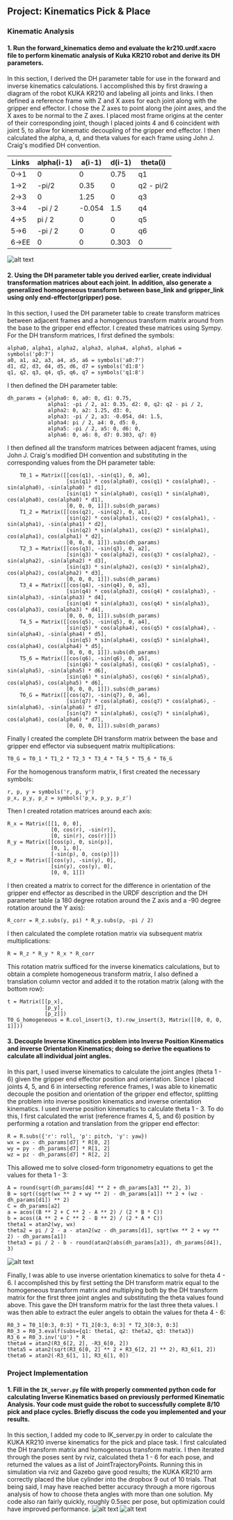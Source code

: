 ## Project: Kinematics Pick & Place

[//]: # (Image References)

[image1]: robot_figure.png
[image2]: theta_figure.png
[image3]: pick_and_place1.png
[image4]: pick_and_place2.png

### Kinematic Analysis
#### 1. Run the forward_kinematics demo and evaluate the kr210.urdf.xacro file to perform kinematic analysis of Kuka KR210 robot and derive its DH parameters.

In this section, I derived the DH parameter table for use in the forward
and inverse kinematics calculations. I accomplished this by first
drawing a diagram of the robot KUKA KR210 and labeling all joints and
links. I then defined a reference frame with Z and X axes
for each joint along with the gripper end effector. I chose the Z axes to
point along the joint axes, and the X axes to be normal to the Z axes. I
placed most frame origins at the center of their corresponding joint,
though I placed joints 4 and 6 coincident with joint 5,
to allow for kinematic decoupling of the gripper end effector. I then
calculated the alpha, a, d, and theta values for each frame using John
J. Craig's modified DH convention.

Links | alpha(i-1) | a(i-1) | d(i-1) | theta(i)
--- | --- | --- | --- | ---
0->1 | 0 | 0 | 0.75 | q1
1->2 | -pi/2 | 0.35 | 0 | q2 - pi/2
2->3 | 0 | 1.25 | 0 | q3
3->4 |  -pi / 2 | -0.054 | 1.5 | q4
4->5 | pi / 2 | 0 | 0 | q5
5->6 | -pi / 2 | 0 | 0 | q6
6->EE | 0 | 0 | 0.303 | 0

![alt text][image1]

#### 2. Using the DH parameter table you derived earlier, create individual transformation matrices about each joint. In addition, also generate a generalized homogeneous transform between base_link and gripper_link using only end-effector(gripper) pose.

In this section, I used the DH parameter table to create transform
matrices between adjacent frames and a homogenous transform matrix around from
the base to the gripper end effector. I created these matrices using
Sympy. For the DH transform matrices, I first defined the symbols:
```
alpha0, alpha1, alpha2, alpha3, alpha4, alpha5, alpha6 = symbols('p0:7')
a0, a1, a2, a3, a4, a5, a6 = symbols('a0:7')
d1, d2, d3, d4, d5, d6, d7 = symbols('d1:8')
q1, q2, q3, q4, q5, q6, q7 = symbols('q1:8')
```
I then defined the DH parameter table:
```
dh_params = {alpha0: 0, a0: 0, d1: 0.75,
             alpha1: -pi / 2, a1: 0.35, d2: 0, q2: q2 - pi / 2,
             alpha2: 0, a2: 1.25, d3: 0,
             alpha3: -pi / 2, a3: -0.054, d4: 1.5,
             alpha4: pi / 2, a4: 0, d5: 0,
             alpha5: -pi / 2, a5: 0, d6: 0,
             alpha6: 0, a6: 0, d7: 0.303, q7: 0}
```
I then defined all the transform matrices between adjacent frames, using
John J. Craig's modified DH convention and substituting in
the corresponding values from the DH parameter table:
```
    T0_1 = Matrix([[cos(q1), -sin(q1), 0, a0],
                   [sin(q1) * cos(alpha0), cos(q1) * cos(alpha0), -sin(alpha0), -sin(alpha0) * d1],
                   [sin(q1) * sin(alpha0), cos(q1) * sin(alpha0), cos(alpha0), cos(alpha0) * d1],
                   [0, 0, 0, 1]]).subs(dh_params)
    T1_2 = Matrix([[cos(q2), -sin(q2), 0, a1],
                   [sin(q2) * cos(alpha1), cos(q2) * cos(alpha1), -sin(alpha1), -sin(alpha1) * d2],
                   [sin(q2) * sin(alpha1), cos(q2) * sin(alpha1), cos(alpha1), cos(alpha1) * d2],
                   [0, 0, 0, 1]]).subs(dh_params)
    T2_3 = Matrix([[cos(q3), -sin(q3), 0, a2],
                   [sin(q3) * cos(alpha2), cos(q3) * cos(alpha2), -sin(alpha2), -sin(alpha2) * d3],
                   [sin(q3) * sin(alpha2), cos(q3) * sin(alpha2), cos(alpha2), cos(alpha2) * d3],
                   [0, 0, 0, 1]]).subs(dh_params)
    T3_4 = Matrix([[cos(q4), -sin(q4), 0, a3],
                   [sin(q4) * cos(alpha3), cos(q4) * cos(alpha3), -sin(alpha3), -sin(alpha3) * d4],
                   [sin(q4) * sin(alpha3), cos(q4) * sin(alpha3), cos(alpha3), cos(alpha3) * d4],
                   [0, 0, 0, 1]]).subs(dh_params)
    T4_5 = Matrix([[cos(q5), -sin(q5), 0, a4],
                   [sin(q5) * cos(alpha4), cos(q5) * cos(alpha4), -sin(alpha4), -sin(alpha4) * d5],
                   [sin(q5) * sin(alpha4), cos(q5) * sin(alpha4), cos(alpha4), cos(alpha4) * d5],
                   [0, 0, 0, 1]]).subs(dh_params)
    T5_6 = Matrix([[cos(q6), -sin(q6), 0, a5],
                   [sin(q6) * cos(alpha5), cos(q6) * cos(alpha5), -sin(alpha5), -sin(alpha5) * d6],
                   [sin(q6) * sin(alpha5), cos(q6) * sin(alpha5), cos(alpha5), cos(alpha5) * d6],
                   [0, 0, 0, 1]]).subs(dh_params)
    T6_G = Matrix([[cos(q7), -sin(q7), 0, a6],
                   [sin(q7) * cos(alpha6), cos(q7) * cos(alpha6), -sin(alpha6), -sin(alpha6) * d7],
                   [sin(q7) * sin(alpha6), cos(q7) * sin(alpha6), cos(alpha6), cos(alpha6) * d7],
                   [0, 0, 0, 1]]).subs(dh_params)
```
Finally I created the complete DH transform matrix between the base and
gripper end effector via subsequent matrix multiplications:
```
T0_G = T0_1 * T1_2 * T2_3 * T3_4 * T4_5 * T5_6 * T6_G
```

For the homogenous transform matrix, I first created the necessary
symbols:
```
r, p, y = symbols('r, p, y')
p_x, p_y, p_z = symbols('p_x, p_y, p_z')
```
Then I created rotation matrices around each axis:
```
R_x = Matrix([[1, 0, 0],
              [0, cos(r), -sin(r)],
              [0, sin(r), cos(r)]])
R_y = Matrix([[cos(p), 0, sin(p)],
              [0, 1, 0],
              [-sin(p), 0, cos(p)]])
R_z = Matrix([[cos(y), -sin(y), 0],
              [sin(y), cos(y), 0],
              [0, 0, 1]])
```
I then created a matrix to correct for the difference in orientation of
the gripper end effector as described in the URDF description and the
DH parameter table (a 180 degree rotation around the Z axis and a -90
degree rotation around the Y axis):
```
R_corr = R_z.subs(y, pi) * R_y.subs(p, -pi / 2)
```
I then calculated the complete rotation matrix via subsequent matrix
multiplications:
```
R = R_z * R_y * R_x * R_corr
```
This rotation matrix sufficed for the inverse kinematics calculations, but to obtain a
complete homogeneous transform matrix, I also defined a translation
column vector and added it to the rotation matrix (along with the
bottom row):
```
t = Matrix([[p_x],
            [p_y],
            [p_z]])
T0_G_homogeneous = R.col_insert(3, t).row_insert(3, Matrix([[0, 0, 0, 1]]))
```

#### 3. Decouple Inverse Kinematics problem into Inverse Position Kinematics and inverse Orientation Kinematics; doing so derive the equations to calculate all individual joint angles.

In this part, I used inverse kinematics to calculate the joint angles
(theta 1 - 6) given the gripper end effector position and orientation.
Since I placed joints 4, 5, and 6 in intersecting reference frames, I
was able to kinematic decouple the position and orientation of the
gripper end effector, splitting the problem into inverse position
kinematics and inverse orientation kinematics. I used inverse position
kinematics to calculate theta 1 - 3. To do this, I first calculated the
wrist (reference frames 4, 5, and 6) position by performing a rotation
and translation from the gripper end effector:
```
R = R.subs({'r': roll, 'p': pitch, 'y': yaw})
wx = px - dh_params[d7] * R[0, 2]
wy = py - dh_params[d7] * R[1, 2]
wz = pz - dh_params[d7] * R[2, 2]
```
This allowed me to solve closed-form trigonometry equations to get the
values for theta 1 - 3:
```
A = round(sqrt(dh_params[d4] ** 2 + dh_params[a3] ** 2), 3)
B = sqrt((sqrt(wx ** 2 + wy ** 2) - dh_params[a1]) ** 2 + (wz - dh_params[d1]) ** 2)
C = dh_params[a2]
a = acos((B ** 2 + C ** 2 - A ** 2) / (2 * B * C))
b = acos((A ** 2 + C ** 2 - B ** 2) / (2 * A * C))
theta1 = atan2(wy, wx)
theta2 = pi / 2 - a - atan2(wz - dh_params[d1], sqrt(wx ** 2 + wy ** 2) - dh_params[a1])
theta3 = pi / 2 - b - round(atan2(abs(dh_params[a3]), dh_params[d4]), 3)
```

![alt text][image2]

Finally, I was able to use inverse orientation kinematics to solve for
theta 4 - 6. I accomplished this by first setting the DH transform
matrix equal to the homogeneous transform matrix and multiplying both by
the DH transform matrix for the first three joint angles and
substituting the theta values found above. This gave the DH transform
matrix for the last three theta values. I was then able to extract the
euler angels to obtain the values for theta 4 - 6:
```
R0_3 = T0_1[0:3, 0:3] * T1_2[0:3, 0:3] * T2_3[0:3, 0:3]
R0_3 = R0_3.evalf(subs={q1: theta1, q2: theta2, q3: theta3})
R3_6 = R0_3.inv('LU') * R
theta4 = atan2(R3_6[2, 2], -R3_6[0, 2])
theta5 = atan2(sqrt(R3_6[0, 2] ** 2 + R3_6[2, 2] ** 2), R3_6[1, 2])
theta6 = atan2(-R3_6[1, 1], R3_6[1, 0])
```

### Project Implementation

#### 1. Fill in the `IK_server.py` file with properly commented python code for calculating Inverse Kinematics based on previously performed Kinematic Analysis. Your code must guide the robot to successfully complete 8/10 pick and place cycles. Briefly discuss the code you implemented and your results.

In this section, I added my code to IK_server.py
in order to calculate the KUKA KR210 inverse kinematics for the pick and
place task. I first calculated the DH transform matrix and homogeneous
transform matrix. I then iterated through the poses sent by rviz,
calculated theta 1 - 6 for each pose, and returned the values as a
list of JointTrajectoryPoints. Running this in simulation via rviz and
Gazebo gave good results; the KUKA KR210 arm correctly placed the
blue cylinder into the dropbox 9 out of 10 trials. That being said, I
may have reached better accuracy through a more rigorous analysis of how
to choose theta angles with more than one solution. My code also ran
fairly quickly, roughly 0.5sec per pose, but optimization could have
improved performance.
![alt text][image3]
![alt text][image4]


